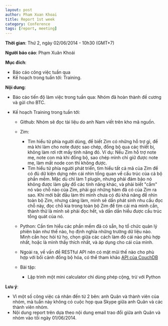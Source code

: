 ```yaml
---
layout: post
author: Pham Xuan Khoai
title: Report 1st week
category: Conference
tags: [report, meeting]
---
```

**Thời gian**: Thứ 2, ngày 02/06/2014 - 10h30 (GMT+7)

**Người báo cáo**: Phạm Xuân Khoái

**Mục đích**:
* Báo cáo công việc tuần qua
* Kế hoạch trong tuần tới: Training.

<!-- more -->

**Nội dung**:

* Báo cáo tiến độ làm việc trong tuần qua: Nhóm đã hoàn thành đề cương và gửi cho BTC.

* Kế hoạch Training trong tuần tới:
  - Github: Nhóm sẽ đọc tài liệu do anh Nam viết trên kho mã nguồn.
  - Zim:
    + Tìm hiểu từ phía người dùng, để biết Zim có những hỗ trợ gì, để mà khi làm cho note được sao chép, đồng bộ qua các thiết bị, không làm rơi rớt mấy tính năng đó. Ví dụ: Nếu Zim hỗ trợ note mẹ, note con mà khi đồng bộ, sao chép mình chỉ giữ được note mẹ, làm mất node con thì không được.
    + Tìm hiểu từ phía người phát triển, tìm hiểu tất cả mã của Zim để có đủ dữ kiện dựng nên cái nhìn tổng quan về cấu trúc của cả bộ phần mềm. Mặc dù chỉ làm 1 plugin, nhưng phải đảm bảo nó không được làm gãy đổ các tính năng khác, và phải biết "cắm" nó vào chỗ nào của Zim, phải gọi những hàm đã có của Zim ra sao. Khi mới bắt đầu làm thì mình chưa có đủ khả năng để nhìn toàn bộ Zim, nhưng càng làm, mình sẽ dần phát sinh nhu cầu đọc chỗ này, đọc chỗ kia trong toàn bộ Zim để tìm cái mà mình cần, thành thử là mình sẽ phải đọc hết, và dần dần hiểu được cấu trúc tổng quát của nó.
  - Python: Cần tìm hiểu các phần mềm đã có sẵn, họ tổ chức quản lý phiên bản như thế nào, họ định nghĩa những trường dữ liệu nào. Mình cần học hỏi từ họ, chọn giữa các cách làm đó cái nào phù hợp nhất, hoặc là mình thấy thích nhất, và áp dụng cho cái của mình.
  
  - Ngoài ra, về vấn đề RESTful API nên có mặt mũi thế nào cho phù hợp với bối cảnh đồng bộ hóa, có thể tham khảo [API của CouchDB](http://wiki.apache.org/couchdb/HTTP_Document_API)
  
  - Bài tập:
    + Lập trình một mini calculator chỉ dùng phép cộng, trừ với Python
    
**Lưu ý**:
  - Vì một số công việc cá nhân đến từ 2 bên: anh Quân và thành viên của nhóm, mà tuần này không có cuộc họp qua Skype giữa anh Quân và các thành viên nhóm.
  - Nội dung report trên dựa theo nội dung email trao đổi giữa anh Quân và nhóm vào tối ngày 01/06/2014.
